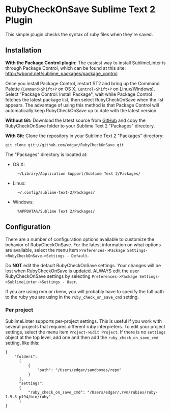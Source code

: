 RubyCheckOnSave Sublime Text 2 Plugin
=====================================

This simple plugin checks the syntax of ruby files when they're saved.

Installation
------------

**With the Package Control plugin:** The easiest way to install SublimeLinter is through Package Control, which can be found at this site: http://wbond.net/sublime_packages/package_control

Once you install Package Control, restart ST2 and bring up the Command Palette (`Command+Shift+P` on OS X, `Control+Shift+P` on Linux/Windows). Select "Package Control: Install Package", wait while Package Control fetches the latest package list, then select RubyCheckOnSave when the list appears. The advantage of using this method is that Package Control will automatically keep RubyCheckOnSave up to date with the latest version.

**Without Git:** Download the latest source from [GitHub](https://github.com/edgar/RubyCheckOnSave) and copy the RubyCheckOnSave folder to your Sublime Text 2 "Packages" directory.

**With Git:** Clone the repository in your Sublime Text 2 "Packages" directory:

    git clone git://github.com/edgar/RubyCheckOnSave.git


The "Packages" directory is located at:

* OS X:

        ~/Library/Application Support/Sublime Text 2/Packages/

* Linux:

        ~/.config/sublime-text-2/Packages/

* Windows:

        %APPDATA%/Sublime Text 2/Packages/


Configuration
-------------

There are a number of configuration options available to customize the behavior of RubyCheckOnSave. For the latest information on what options are available, select the menu item `Preferences->Package Settings->RubyCheckOnSave->Settings - Default`.

Do **NOT** edit the default RubyCheckOnSave settings. Your changes will be lost when RubyCheckOnSave is updated. ALWAYS edit the user RubyCheckOnSave settings by selecting `Preferences->Package Settings->SublimeLinter->Settings - User`.

 If you are using rvm or rbenv, you will probably have to specify the full path to the ruby you are using in the `ruby_check_on_save_cmd` setting.

### Per project

SublimeLinter supports per-project settings. This is useful if you work with several projects that requires different ruby interpreters. To edit your project settings, select the menu item `Project->Edit Project`. If there is no `settings` object at the top level, add one and then add the `ruby_check_on_save_cmd` setting, like this:


    {
        "folders":
          [
              {
                  "path": "/Users/edgar/sandboxes/repo"
              }
          ],
          "settings":
          {
              "ruby_check_on_save_cmd": "/Users/edgar/.rvm/rubies/ruby-1.9.3-p194/bin/ruby"
          }
    }
